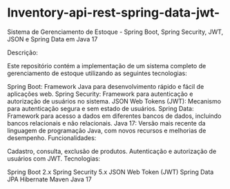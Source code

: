 # Inventory-api-rest-spring-data-jwt-
Sistema de Gerenciamento de Estoque - Spring Boot, Spring Security, JWT, JSON e Spring Data em Java 17

Descrição:

Este repositório contém a implementação de um sistema completo de gerenciamento de estoque utilizando as seguintes tecnologias:

Spring Boot: Framework Java para desenvolvimento rápido e fácil de aplicações web.
Spring Security: Framework para autenticação e autorização de usuários no sistema.
JSON Web Tokens (JWT): Mecanismo para autenticação segura e sem estado de usuários.
Spring Data: Framework para acesso a dados em diferentes bancos de dados, incluindo bancos relacionais e não relacionais.
Java 17: Versão mais recente da linguagem de programação Java, com novos recursos e melhorias de desempenho.
Funcionalidades:

Cadastro, consulta, exclusão de produtos.
Autenticação e autorização de usuários com JWT.
Tecnologias:

Spring Boot 2.x
Spring Security 5.x
JSON Web Token (JWT)
Spring Data JPA
Hibernate
Maven
Java 17
